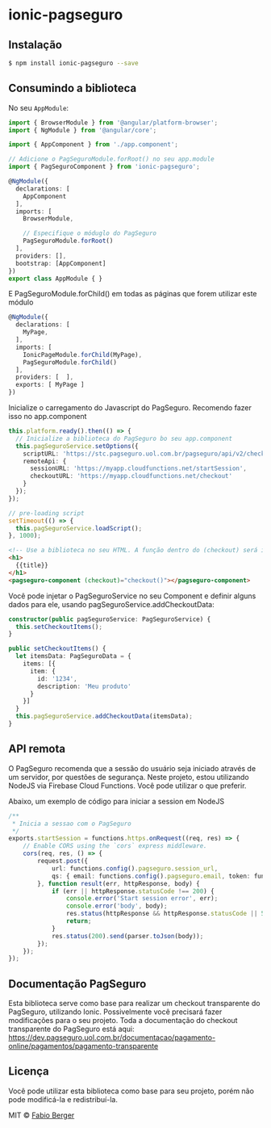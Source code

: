 # ionic-pagseguro

## Instalação

```bash
$ npm install ionic-pagseguro --save
```

## Consumindo a biblioteca

No seu `AppModule`:

```typescript
import { BrowserModule } from '@angular/platform-browser';
import { NgModule } from '@angular/core';

import { AppComponent } from './app.component';

// Adicione o PagSeguroModule.forRoot() no seu app.module
import { PagSeguroComponent } from 'ionic-pagseguro';

@NgModule({
  declarations: [
    AppComponent
  ],
  imports: [
    BrowserModule,

    // Especifique o móduglo do PagSeguro
    PagSeguroModule.forRoot()
  ],
  providers: [],
  bootstrap: [AppComponent]
})
export class AppModule { }
```

E PagSeguroModule.forChild() em todas as páginas que forem utilizar este módulo
```typescript
@NgModule({
  declarations: [
    MyPage,
  ],
  imports: [
    IonicPageModule.forChild(MyPage),
    PagSeguroModule.forChild()
  ],
  providers: [  ],
  exports: [ MyPage ]
})
```

Inicialize o carregamento do Javascript do PagSeguro. Recomendo fazer isso no app.component
```typescript
this.platform.ready().then(() => {
  // Inicialize a biblioteca do PagSeguro bo seu app.component
  this.pagSeguroService.setOptions({
    scriptURL: 'https://stc.pagseguro.uol.com.br/pagseguro/api/v2/checkout/pagseguro.directpayment.js',
    remoteApi: {
      sessionURL: 'https://myapp.cloudfunctions.net/startSession',
      checkoutURL: 'https://myapp.cloudfunctions.net/checkout'
    } 
  });
}); 

// pre-loading script
setTimeout(() => {
  this.pagSeguroService.loadScript();
}, 1000);
```

```html
<!-- Use a biblioteca no seu HTML. A função dentro do (checkout) será invocada quando o usuário clicar em Efetuar pagamento  -->
<h1>
  {{title}}
</h1>
<pagseguro-component (checkout)="checkout()"></pagseguro-component>
```

Você pode injetar o PagSeguroService no seu Component e definir alguns dados para ele, usando pagSeguroService.addCheckoutData:
```typescript
constructor(public pagSeguroService: PagSeguroService) {
  this.setCheckoutItems();
}

public setCheckoutItems() {
  let itemsData: PagSeguroData = {
    items: [{
      item: {
        id: '1234',
        description: 'Meu produto'
      }
    }]
  }
  this.pagSeguroService.addCheckoutData(itemsData);
}
```

## API remota
O PagSeguro recomenda que a sessão do usuário seja iniciado através de um servidor, por questões de segurança.
Neste projeto, estou utilizando NodeJS via Firebase Cloud Functions. Você pode utilizar o que preferir.

Abaixo, um exemplo de código para iniciar a session em NodeJS

```typescript
/**
 * Inicia a sessao com o PagSeguro
 */
exports.startSession = functions.https.onRequest((req, res) => {
    // Enable CORS using the `cors` express middleware.
    cors(req, res, () => {
        request.post({
            url: functions.config().pagseguro.session_url,
            qs: { email: functions.config().pagseguro.email, token: functions.config().pagseguro.token }
        }, function result(err, httpResponse, body) {
            if (err || httpResponse.statusCode !== 200) {
                console.error('Start session error', err);
                console.error('body', body);
                res.status(httpResponse && httpResponse.statusCode || 500).send();
                return;
            }
            res.status(200).send(parser.toJson(body));
        });
    });
});
```

## Documentação PagSeguro
Esta biblioteca serve como base para realizar um checkout transparente do PagSeguro, utilizando Ionic.
Possivelmente você precisará fazer modificações para o seu projeto.
Toda a documentação do checkout transparente do PagSeguro está aqui: https://dev.pagseguro.uol.com.br/documentacao/pagamento-online/pagamentos/pagamento-transparente

## Licença

Você pode utilizar esta biblioteca como base para seu projeto, porém não pode modificá-la e redistribuí-la.

MIT © [Fabio Berger](mailto:fabioberger@gmail.com)
